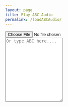 ```yaml
---
layout: page
title: Play ABC Audio
permalink: /loadABCAudio/
---
```


<!-- Draw the dots -->
<div class="row">
    <div id="abcPaper" class="abcPaper"></div>
    <!-- Show ABC errors -->
    <div id='abcWarnings' class='abcWarnings'></div>
    
</div>


<div class="player">
<div id="pageAudioPlayer"></div>
<div id="pageMP3player"></div>
</div>

<!-- Group the input and controls for ABC-->
<input type="file" id="files" class='filterButton' aria-label="Open ABC file" name="files[]" accept=".abc" />
<output id="fileInfo"></output>


<div class="row">
    <textarea name='abc' id="textAreaABC" class="abcText" 
    aria-label="textarea ABC" rows="13" spellcheck="false"
    placeholder="Or type ABC here...."
    oninput="abcPlayer.loadABCAudio(textAreaABC, '1')"></textarea>
</div>

<script>
let abcEditor = null;

document.addEventListener("DOMContentLoaded", function (event) {
    // Check for the various File API support.
    var fileInfo = document.getElementById('fileInfo');
    if (window.File && window.FileReader && window.FileList && window.Blob) {
        document.getElementById('files').addEventListener('change', handleABCFileSelect, false);
    } else {
        fileInfo.innerHTML = 'The File APIs are not fully supported in this browser.';
    }

    // For drawing the dots
    abcEditor = new window.ABCJS.Editor("textAreaABC", {
        paper_id: "abcPaper", 
        warnings_id:"abcWarnings", 
        render_options: {responsive: 'resize'}, 
        indicate_changed: "true",
    });
});

function handleABCFileSelect(evt) {
    evt.stopPropagation();
    evt.preventDefault();

    var files = evt.target.files; // FileList object.

    // files is a FileList of File objects. List some properties.
    for (var i = 0, f; f = files[i]; i++) {
        var reader = new FileReader();

        resetEditABCpage();

        reader.onload = function(e) {

            // Is ABC file valid?
            if (abcPlayer.isABCfile(this.result) == false) {
                fileInfo.innerHTML = "Invalid ABC file";
                return (1);
            }
            // Copy the file into the textarea
            textAreaABC.value = this.result + '\n';

            // Gross hack to get the ABC to draw after file is loaded
            // The option 'drawABChack' doesn't exist and is silently ignored
            // but this forces a redraw
            abcEditor.paramChanged({drawABChack: 1});
            
            // Load the tune            
            abcPlayer.loadABCAudio(textAreaABC, '1');
        };
        reader.readAsText(f);
    }
}

function resetEditABCpage() {
    document.getElementById("abcPaper").innerHTML = '';
    document.getElementById("abcPaper").style.paddingBottom = "0px";
    document.getElementById("abcPaper").style.overflow = "auto";
    textAreaABC.value = "";
    document.getElementById('fileInfo').innerHTML = '';
    document.getElementById("pageAudioPlayer").innerHTML = '';
}

        

</script>
